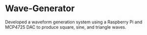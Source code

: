 # Wave-Generator
Developed a waveform generation system using a Raspberry Pi and MCP4725 DAC to produce square, sine, and triangle waves.
